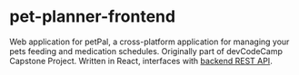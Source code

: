 # pet-planner-frontend
Web application for petPal, a cross-platform application for managing your pets feeding and medication schedules. Originally part of devCodeCamp Capstone Project.
Written in React, interfaces with [backend REST API](http://github.com/99xtal/pet-planner-api). 
